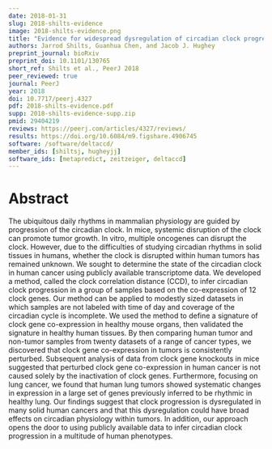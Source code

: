 ```yaml
---
date: 2018-01-31
slug: 2018-shilts-evidence
image: 2018-shilts-evidence.png
title: "Evidence for widespread dysregulation of circadian clock progression in human cancer"
authors: Jarrod Shilts, Guanhua Chen, and Jacob J. Hughey
preprint_journal: bioRxiv
preprint_doi: 10.1101/130765
short_ref: Shilts et al., PeerJ 2018
peer_reviewed: true
journal: PeerJ
year: 2018
doi: 10.7717/peerj.4327
pdf: 2018-shilts-evidence.pdf
supp: 2018-shilts-evidence-supp.zip
pmid: 29404219
reviews: https://peerj.com/articles/4327/reviews/
results: https://doi.org/10.6084/m9.figshare.4906745
software: /software/deltaccd/
member_ids: [shiltsj, hugheyjj]
software_ids: [metapredict, zeitzeiger, deltaccd]
---
```


# Abstract

The ubiquitous daily rhythms in mammalian physiology are guided by progression of the circadian clock. In mice, systemic disruption of the clock can promote tumor growth. In vitro, multiple oncogenes can disrupt the clock. However, due to the difficulties of studying circadian rhythms in solid tissues in humans, whether the clock is disrupted within human tumors has remained unknown. We sought to determine the state of the circadian clock in human cancer using publicly available transcriptome data. We developed a method, called the clock correlation distance (CCD), to infer circadian clock progression in a group of samples based on the co-expression of 12 clock genes. Our method can be applied to modestly sized datasets in which samples are not labeled with time of day and coverage of the circadian cycle is incomplete. We used the method to define a signature of clock gene co-expression in healthy mouse organs, then validated the signature in healthy human tissues. By then comparing human tumor and non-tumor samples from twenty datasets of a range of cancer types, we discovered that clock gene co-expression in tumors is consistently perturbed. Subsequent analysis of data from clock gene knockouts in mice suggested that perturbed clock gene co-expression in human cancer is not caused solely by the inactivation of clock genes. Furthermore, focusing on lung cancer, we found that human lung tumors showed systematic changes in expression in a large set of genes previously inferred to be rhythmic in healthy lung. Our findings suggest that clock progression is dysregulated in many solid human cancers and that this dysregulation could have broad effects on circadian physiology within tumors. In addition, our approach opens the door to using publicly available data to infer circadian clock progression in a multitude of human phenotypes.
